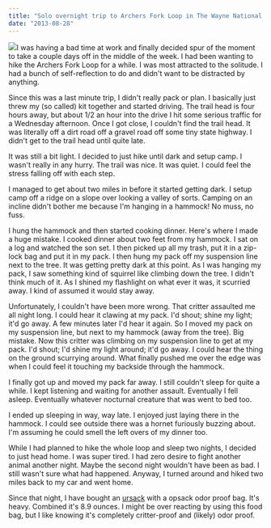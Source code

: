 ```yaml
---
title: "Solo overnight trip to Archers Fork Loop in The Wayne National Forest"
date: "2013-08-28"
---
```


<img src="/img/bridge-near-aft.JPG" class="img-left" />I was having a bad time at work and finally decided spur of the moment
to take a couple days off in the middle of the week. I had been
wanting to hike the Archers Fork Loop for a while. I was most
attracted to the solitude. I had a bunch of self-reflection to do and
didn't want to be distracted by anything.

Since this was a last minute trip, I didn't really pack or plan. I
basically just threw my (so called) kit together and started driving.
The trail head is four hours away, but about 1/2 an hour into the
drive I hit some serious traffic for a Wednesday afternoon. Once I got
close, I couldn't find the trail head. It was literally off a dirt
road off a gravel road off some tiny state highway. I didn't
get to the trail head until quite late.

It was still a bit light. I decided to just hike until dark and setup
camp. I wasn't really in any hurry. The trail was nice. It was quiet.
I could feel the stress falling off with each step.

I managed to get about two miles in before it started getting dark. I
setup camp off a ridge on a slope over looking a valley of sorts.
Camping on an incline didn't bother me because I'm hanging in a
hammock! No muss, no fuss.

I hung the hammock and then started cooking dinner. Here's where I
made a huge mistake. I cooked dinner about two feet from my hammock. I
sat on a log and watched the son set. I then picked up all my trash,
put it in a zip-lock bag and put it in my pack. I then hung my pack
off my suspension line next to the tree. It was getting pretty dark at
this point. As I was hanging my pack, I saw something kind of squirrel
like climbing down the tree. I didn't think much of it. As I shined my
flashlight on what ever it was, it scurried away. I kind of assumed it
would stay away.

Unfortunately, I couldn't have been more wrong. That critter assaulted
me all night long. I could hear it clawing at my pack. I'd shout;
shine my light; it'd go away. A few minutes later I'd hear it again.
So I moved my pack on my suspension line, but next to my hammock (away
from the tree). Big mistake. Now this critter was climbing on my
suspension line to get at my pack. I'd shout; I'd shine my light
around; it'd go away. I could hear the thing on the ground scurrying
around. What finally pushed me over the edge was when I could feel it
touching my backside through the hammock.

I finally got up and moved my pack far away. I still couldn't sleep
for quite a while. I kept listening and waiting for another assault.
Eventually I fell asleep. Eventually whatever nocturnal creature that
was went to bed too.

I ended up sleeping in way, way late. I enjoyed just laying there in
the hammock. I could see outside there was a hornet furiously buzzing
about. I'm assuming he could smell the left overs of my dinner too.

While I had planned to hike the whole loop and sleep two nights, I
decided to just head home. I was super tired. I had zero desire to
fight another animal another night. Maybe the second night wouldn't
have been as bad. I still wasn't sure what had happened. Anyway, I
turned around and hiked two miles back to my car and went home.

Since that night, I have bought an
[ursack](http://www.ursack.com/ursack-catalog.htm) with a opsack odor
proof bag. It's heavy. Combined it's 8.9 ounces. I might be over
reacting by using this food bag, but I like knowing it's completely
critter-proof and (likely) odor proof.
